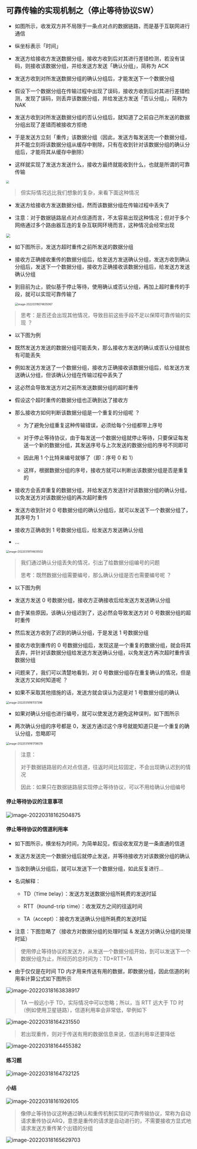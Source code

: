 ## 可靠传输的实现机制之（停止等待协议SW）

- 如图所示，收发双方并不局限于一条点对点的数据链路，而是基于互联网进行通信

- 纵坐标表示「时间」

- 发送方给接收方发送数据分组，接收方收到后对其进行差错检测，若没有误码，则接收该数据分组，并给发送方发送「确认分组」，简称为 ACK

- 发送方收到对所发送数据分组的确认分组后，才能发送下一个数据分组

- 假设下一个数据分组在传输过程中出现了误码，接收方收到后对其进行差错检测，发现了误码，则丢弃该数据分组，并给发送方发送「否认分组」，简称为 NAK

- 发送方收到对所发送数据分组的否认分组后，就知道了之前自己所发送的数据分组出现了差错而被接收方拒绝

- 于是发送方立刻「重传」该数据分组（因此，发送方每发送完一个数据分组，并不能立刻将该数据分组从缓存中剔除，只有在收到针对该数据分组的确认分组后，才能将其从缓存中删除）

- 这样就实现了发送方发送什么，接收方最终就能收到什么，也就是所谓的可靠传输

<img src="https://gitee.com/pj-l/imgs-1/raw/master/image-20220317230318113.png" style="zoom:50%;" />

> 但实际情况远比我们想象的复杂，来看下面这种情况

- 发送方给接收方发送数据分组，然而该数据分组在传输过程中丢失了

- 注意：对于数据链路层点对点信道而言，不太容易出现这种情况；但对于多个网络通过多个路由器互连的复杂互联网环境而言，这种情况会经常出现

<img src="https://gitee.com/pj-l/imgs-1/raw/master/超时重传的原因.png" style="zoom:67%;" />

- 如下图所示，发送方超时重传之前所发送的数据分组

- 接收方正确接收重传的数据分组后，给发送方发送确认分组，发送方收到确认分组后，发送下一个数据分组，接收方正确接收该数据分组后，给发送方发送确认分组

- 到目前为止，貌似基于停止等待，使用确认或否认分组，再加上超时重传的手段，就可以实现可靠传输了
	
	<img src="https://gitee.com/pj-l/imgs-1/raw/master/image-20220318074635067.png" alt="image-20220318074635067" style="zoom:50%;" />

> 思考：是否还会出现其他情况，导致目前这些手段不足以保障可靠传输的实现 ？

- 以下图为例

- 既然发送方发送的数据分组可能丢失，那么接收方发送的确认或否认分组就也有可能丢失

- 例如发送方发送了一个数据分组，接收方正确接收该数据分组后，给发送方发送确认分组，但该确认分组在传输过程中丢失了

- 这必然会导致发送方对之前所发送数据分组的超时重传

- 假设这个超时重传的数据分组也正确到达了接收方

- 那么接收方如何判断该数据分组是一个重复的分组呢 ？

	- 为了避免分组重复这种传输错误，必须给每个分组都带上序号

	- 对于停止等待协议，由于每发送一个数据分组就停止等待，只要保证每发送一个新的数据分组，其发送序号与上次发送的数据分组的序号不同即可

	- 因此用 1 个比特来编号就够了（即：序号 0 和 1）

	- 这样，根据数据分组的序号，接收方就可以判断出该数据分组是否是重复的

- 接收方会丢弃重复的数据分组，并给发送方发送针对该数据分组的确认分组，以免发送方对该数据分组的再次超时重传

- 发送方收到针对 0 号数据分组的确认分组后，就可以发送下一个数据分组了，其序号为 1

- 接收方正确收到 1 号数据分组后，给发送方发送确认分组

- ...

<img src="https://gitee.com/pj-l/imgs-1/raw/master/image-20220318114635502.png" alt="image-20220318114635502" style="zoom:50%;" />

> 我们通过确认分组丢失的情况，引出了给数据分组编号的问题
>
> 思考：既然数据分组需要编号，那么确认分组是否也需要编号呢 ？

- 以下图为例

- 发送方发送 0 号数据分组，接收方正确接收后给发送方发送确认分组

- 由于某些原因，该确认分组迟到了，这必然会导致发送方对 0 号数据分组的超时重传

- 然后发送方收到了迟到的确认分组，于是发送 1 号数据分组

- 接收方收到重传的 0 号数据分组后，发现这是一个重复的数据分组，就会将其丢弃，并针对该数据分组给发送方发送确认分组，以免发送方再次超时重传该数据分组

- 问题来了，我们可以清楚地看到，对 0 号数据分组存在重复确认的情况，但是发送方又如何知道呢 ？

- 如果不采取其他措施的话，发送方就会误认为这是对 1 号数据分组的确认

<img src="https://gitee.com/pj-l/imgs-1/raw/master/image-20220318161137396.png" alt="image-20220318161137396" style="zoom:50%;" />

- 如果对确认分组也进行编号，就可以使发送方避免这种误判，如下图所示

- 两次确认分组的序号都是 0，发送方通过这个序号就能知道只是一个重复的确认分组，忽略即可

<img src="https://gitee.com/pj-l/imgs-1/raw/master/image-20220318161706078.png" alt="image-20220318161706078" style="zoom:50%;" />

> 注意：
>
> 对于数据链路层的点对点信道，往返时间比较固定，不会出现确认迟到的情况
>
> 因此：如果只在数据链路层实现停止等待协议，可以不用给确认分组编号

#### 停止等待协议的注意事项

![image-20220318162504875](https://gitee.com/pj-l/imgs-1/raw/master/image-20220318162504875.png)

#### 停止等待协议的信道利用率

- 如下图所示，横坐标为时间，为简单起见，假设收发双方是一条直通的信道

- 发送方发送完一个数据分组后就停止发送，并等待接收方对该数据分组的确认

- 当收到确认分组后，就可以发送下一个数据分组，如此反复进行...

- 名词解释：

	- TD（`T`ime `D`elay）：发送方发送数据分组所耗费的发送时延

	- RTT（`R`ound-`t`rip `t`ime）：收发双方之间的往返时间

	- TA（`A`ccept）：接收方发送确认分组所耗费的发送时延

- 注意：下图忽略了（接收方对数据分组的处理时延 & 发送方对确认分组的处理时延）

> 使用停止等待协议的发送方，从发送一个数据分组开始，到可以发送下一个数据分组为止，所经历的总时间为：TD+RTT+TA

- 由于仅仅是在时间 TD 内才用来传送有用的数据，即数据分组，因此信道的利用率计算公式如下图所示

![image-20220318163838917](https://gitee.com/pj-l/imgs-1/raw/master/image-20220318163838917.png)

> TA 一般远小于 TD，实际情况中可以忽略；所以，当 RTT 远大于 TD 时（例如使用卫星链路），信道利用率会非常低，举例如下

![image-20220318164231550](https://gitee.com/pj-l/imgs-1/raw/master/image-20220318164231550.png)

> 若出现重传，则对于传送有用的数据信息来说，信道利用率还要降低

![image-20220318164455382](https://gitee.com/pj-l/imgs-1/raw/master/image-20220318164455382.png)

#### 练习题

![image-20220318164732125](https://gitee.com/pj-l/imgs-1/raw/master/image-20220318164732125.png)

#### 小结

![image-20220318161926105](https://gitee.com/pj-l/imgs-1/raw/master/image-20220318161926105.png)

> 像停止等待协议这种通过确认和重传机制实现的可靠传输协议，常称为自动请求重传协议ARQ，意思是重传的请求是自动进行的，不需要接收方显式地请求发送方重传某个出错的分组

![image-20220318165629703](https://gitee.com/pj-l/imgs-1/raw/master/image-20220318165629703.png)
